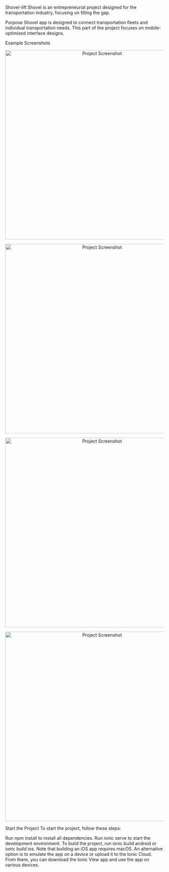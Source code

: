 Shovel-lift
Shovel is an entrepreneurial project designed for the transportation industry, focusing on filling the gap.

Purpose
Shovel app is designed to connect transportation fleets and individual transportation needs. This part of the project focuses on mobile-optimized interface designs.

Example Screenshots
<p align="center">
  <img src="dashboard.png" alt="Project Screenshot" width="600">
</p>
<p align="center">
  <img src="my-earning.jpg" alt="Project Screenshot" width="600">
</p>
<p align="center">
  <img src="navigation.jpg" alt="Project Screenshot" width="600">
</p>
<p align="center">
  <img src="schedule.jpg" alt="Project Screenshot" width="600">
</p>
Start the Project
To start the project, follow these steps:

Run npm install to install all dependencies.
Run ionic serve to start the development environment.
To build the project, run ionic build android or ionic build ios. Note that building an iOS app requires macOS.
An alternative option is to emulate the app on a device or upload it to the Ionic Cloud. From there, you can download the Ionic View app and use the app on various devices.




